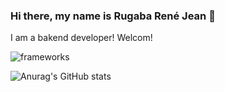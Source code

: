 ### Hi there, my name is Rugaba René Jean 👋

I am a bakend developer! Welcom!

![frameworks](<img src="https://github.com/ReneRugaba/ReneRugaba/edit/main/img/ANGULAR.png" />)

![Anurag's GitHub stats](https://github-readme-stats.vercel.app/api?username=ReneRugaba&theme=calm&show_icons=true)
